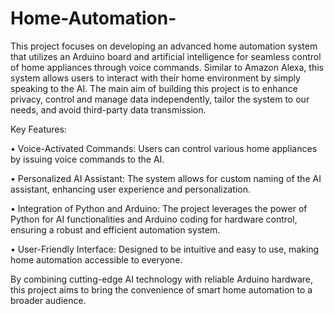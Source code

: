 # Home-Automation-
This project focuses on developing an advanced home automation system that utilizes an Arduino board and artificial intelligence for seamless control of home appliances through voice commands. Similar to Amazon Alexa, this system allows users to interact with their home environment by simply speaking to the AI. The main aim of building this project is to enhance privacy, control and manage data independently, tailor the system to our needs, and avoid third-party data transmission.

Key Features:

  • Voice-Activated Commands: Users can control various home appliances by issuing voice commands to the AI.
  
  • Personalized AI Assistant: The system allows for custom naming of the AI assistant, enhancing user experience and personalization.
  
  • Integration of Python and Arduino: The project leverages the power of Python for AI functionalities and Arduino coding for hardware control, ensuring a robust and efficient automation system.
  
  • User-Friendly Interface: Designed to be intuitive and easy to use, making home automation accessible to everyone.

By combining cutting-edge AI technology with reliable Arduino hardware, this project aims to bring the convenience of smart home automation to a broader audience.
